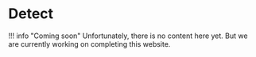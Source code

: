 # Detect

!!! info "Coming soon"
    Unfortunately, there is no content here yet. But we are currently working on completing this website.
